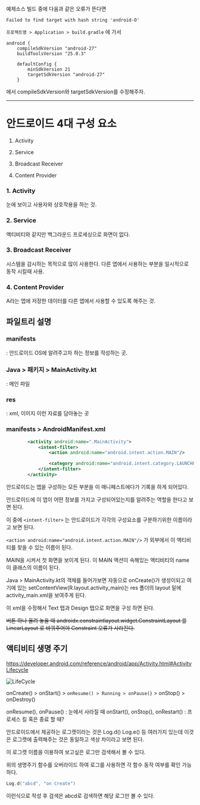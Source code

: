 예제소스 빌드 중에 다음과 같은 오류가 뜬다면 

``` Failed to find target with hash string 'android-O' ``` 

``` 프로젝트명 > Application > build.gradle ``` 에 가서

```Gradle
android {
    compileSdkVersion "android-27"
    buildToolsVersion "25.0.3"

    defaultConfig {
        minSdkVersion 21
        targetSdkVersion "android-27"
    }
```
에서 compileSdkVersion와 targetSdkVersion를 수정해주자.

---

# 안드로이드 4대 구성 요소

 1. Activity
 
 2. Service
 
 3. Broadcast Receiver
 
 4. Content Provider

### 1. Activity

눈에 보이고 사용자와 상호작용을 하는 것.

### 2. Service

액티비티와 같지만 백그라운드 프로세싱으로 화면이 없다.

### 3. Broadcast Receiver

시스템을 감시하는 목적으로 많이 사용한다. 다른 앱에서 사용하는 부분을 일시적으로 동작 시킬때 사용.

### 4. Content Provider

A라는 앱에 저장한 데이터를 다른 앱에서 사용할 수 있도록 해주는 것.


## 파일트리 설명
### manifests
: 안드로이드 OS에 알려주고자 하는 정보를 작성하는 곳.

### Java > 패키지 > MainActivity.kt
: 메인 파일

### res
: xml, 이미지 이런 자료를 담아놓는 곳

### manifests > AndroidManifest.xml
```Xml
        <activity android:name=".MainActivity">
            <intent-filter>
                <action android:name="android.intent.action.MAIN"/>

                <category android:name="android.intent.category.LAUNCHER"/>
            </intent-filter>
        </activity>
```
안드로이드는 앱을 구성하는 모든 부분을 이 매니페스트에다가 기록을 하게 되어있다. 

안드로이드에 이 앱이 어떤 정보를 가지고 구성되어있는지를 알려주는 역할을 한다고 보면 된다.

이 중에 ```<intent-filter>``` 는 안드로이드가 각각의 구성요소를 구분하기위한 이름이라고 보면 된다.

```<action android:name="android.intent.action.MAIN"/>``` 가 외부에서 이 액티비티를 찾을 수 있는 이름이 된다.

MAIN을 시켜서 첫 화면을 보이게 된다. 이 MAIN 액션이 속해있는 액티비티의 name이 클래스의 이름이 된다.

Java > MainActivity.kt의 객체를 들어가보면 자동으로 onCreate()가 생성이되고 여기에 있는 setContentView(R.layout.activity_main)는 res 폴더의 layout 밑에 activity_main.xml을 보여주게 된다.

이 xml을 수정해서 Text 탭과 Design 탭으로 화면을 구성 하면 된다.

~~버튼 하나 올려 놓을 때  androidx.constraintlayout.widget.ConstraintLayout 를 LinearLayout 로 바꿔주어야 Constraint 오류가 사라진다.~~


## 액티비티 생명 주기
https://developer.android.com/reference/android/app/Activity.html#ActivityLifecycle

![LifeCycle](https://developer.android.com/images/activity_lifecycle.png)

onCreate() > onStart() > ```onResume() > Running > onPause(}``` > onStop() > onDestroy()

onResume(), onPause() : 눈에서 사라질 때
onStart(), onStop(), onRestart() : 프로세스 킬 혹은 종료 할 때?

안드로이드에서 제공하는 로그캣이라는 것은 Log.d() Log.e() 등 여러가지 있는데 이것은 로그캣에 출력해주는 것은 동일하고 색상 차이라고 보면 된다.

이 로그캣 이름을 이용하여 보고싶은 로그만 검색해서 볼 수 있다.

위의 생명주기 함수를 오버라이드 하여 로그를 사용하면 각 함수 동작 여부를 확인 가능 하다.
```Kotlin
Log.d("abcd", "on Create")
```
이런식으로 작성 후 검색은 abcd로 검색하면 해당 로그만 볼 수 있다.



